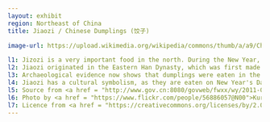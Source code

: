 ```yaml
---
layout: exhibit
region: Northeast of China
title: Jiaozi / Chinese Dumplings (饺子)

image-url: https://upload.wikimedia.org/wikipedia/commons/thumb/a/a9/China_IMG_3150_%2829736643975%29.jpg/1280px-China_IMG_3150_%2829736643975%29.jpg

l1: Jizozi is a very important food in the north. During the New Year, almost each family eats Jiaozi.
l2: Jiaozi originated in the Eastern Han Dynasty, which was first made by the ancient medical st. Zhang Zhongjing. In the beginning of the invention of Jiaozi, they were used for medicinal purposes. 
l3: Archaeological evidence now shows that dumplings were eaten in the Tang Dynasty.
l4: Jiaozi has a cultural symbolism, as they are eaten on New Year's Day to say goodbye to the old and welcome the new. The shape of the Jiaozi resembles a silver dollar, which means wealth. Nowadays, Jiaozi is one of the most important noodle dishes for Chinese people. 
l5: Source from <a href = "http://www.gov.cn:8080/govweb/fwxx/wy/2011-02/01/content_1797343.htm">Chinese Government Website Page</a>
l6: Photo by <a href = "https://www.flickr.com/people/56886057@N00">Kuruman</a> at Flickr.
l7: Licence from <a href = "https://creativecommons.org/licenses/by/2.0/">CC-BY-2.0</a> 
---
```

